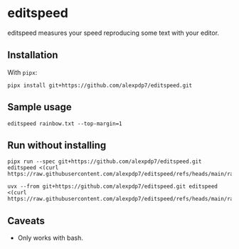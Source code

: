 # editspeed

editspeed measures your speed reproducing some text with your editor.

## Installation

With `pipx`:

```
pipx install git+https://github.com/alexpdp7/editspeed.git
```

## Sample usage

```
editspeed rainbow.txt --top-margin=1
```

## Run without installing

```
pipx run --spec git+https://github.com/alexpdp7/editspeed.git editspeed <(curl https://raw.githubusercontent.com/alexpdp7/editspeed/refs/heads/main/rainbow.txt)
```

```
uvx --from git+https://github.com/alexpdp7/editspeed.git editspeed <(curl https://raw.githubusercontent.com/alexpdp7/editspeed/refs/heads/main/rainbow.txt)
```

## Caveats

* Only works with bash.
